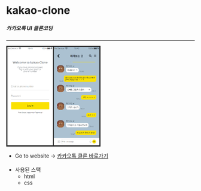 # kakao-clone

##### 카카오톡 UI 클론코딩

---
<div style="display: flex;">
  <img src="https://github.com/bear-bear-bear/kakao-clone/blob/master/img/preview.PNG" width="50%" />
</div>

- Go to website → <a href="https://bear-bear-bear.github.io/kakao-clone/">카카오톡 클론 바로가기</a>
  <br/><br/>
- 사용된 스택
  - html
  - css
